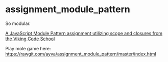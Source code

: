 # assignment_module_pattern
So modular.

[A JavaScript Module Pattern assignment utilizing scope and closures from the Viking Code School](http://www.vikingcodeschool.com)

Play mole game here:
https://rawgit.com/ayva/assignment_module_pattern/master/index.html
